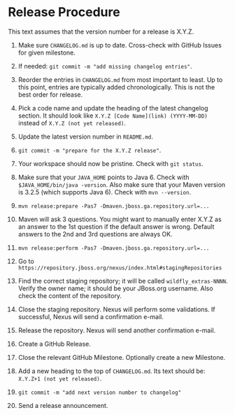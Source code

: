 # Release Procedure

This text assumes that the version number for a release is X.Y.Z.

1. Make sure `CHANGELOG.md` is up to date. Cross-check with GitHub Issues
   for given milestone.

2. If needed: `git commit -m "add missing changelog entries"`.

3. Reorder the entries in `CHANGELOG.md` from most important to least.
   Up to this point, entries are typically added chronologically.
   This is not the best order for release.

4. Pick a code name and update the heading of the latest changelog section.
   It should look like `X.Y.Z [Code Name](link) (YYYY-MM-DD)` instead of
   `X.Y.Z (not yet released)`.

5. Update the latest version number in `README.md`.

6. `git commit -m "prepare for the X.Y.Z release"`.

7. Your workspace should now be pristine. Check with `git status`.

8. Make sure that your `JAVA_HOME` points to Java 6.
   Check with `$JAVA_HOME/bin/java -version`. Also make sure that
   your Maven version is 3.2.5 (which supports Java 6).
   Check with `mvn --version`.

9. `mvn release:prepare -Pas7 -Dmaven.jboss.ga.repository.url=...`

10. Maven will ask 3 questions. You might want to manually enter X.Y.Z
    as an answer to the 1st question if the default answer is wrong.
    Default answers to the 2nd and 3rd questions are always OK.

11. `mvn release:perform -Pas7 -Dmaven.jboss.ga.repository.url=...`

12. Go to `https://repository.jboss.org/nexus/index.html#stagingRepositories`

13. Find the correct staging repository; it will be called
    `wildfly_extras-NNNN`. Verify the owner name; it should be your
    JBoss.org username. Also check the content of the repository.

14. Close the staging repository. Nexus will perform some validations.
    If successful, Nexus will send a confirmation e-mail.

15. Release the repository. Nexus will send another confirmation e-mail.

16. Create a GitHub Release.

17. Close the relevant GitHub Milestone. Optionally create a new Milestone.

18. Add a new heading to the top of `CHANGELOG.md`.
    Its text should be: `X.Y.Z+1 (not yet released)`.

19. `git commit -m "add next version number to changelog"`

20. Send a release announcement.
